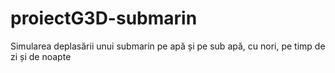 # proiectG3D-submarin
Simularea deplasării unui submarin pe apă și pe sub apă, cu nori, pe timp de zi și de noapte
